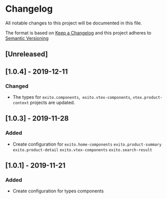 # Changelog

All notable changes to this project will be documented in this file.

The format is based on [Keep a Changelog](http://keepachangelog.com/en/1.0.0/)
and this project adheres to [Semantic Versioning](http://semver.org/spec/v2.0.0.html)

## [Unreleased]

## [1.0.4] - 2019-12-11
### Changed

- The types for `exito.components`,` exito.vtex-components`, `vtex.product-context` projects are updated.

## [1.0.3] - 2019-11-28
### Added

- Create configuration for `exito.home-components` `exito.product-summary` `exito.product-detail` `exito.vtex-components` `exito.search-result`

## [1.0.1] - 2019-11-21
### Added

- Create configuration for types components

